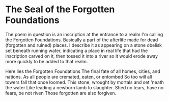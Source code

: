 # The Seal of the Forgotten Foundations

The poem in question is an inscription at the entrance to a realm I'm calling the Forgotten Foundations. Basically a part of the afterlife made for dead (forgotten and ruined) places. I describe it as appearing on a stone obelisk set beneath running water, indicating a place in real life that had the inscription carved on it, then tossed it into a river so it would erode away more quickly to be added to that realm.

Here lies the Forgotten Foundations
The final fate of all homes, cities, and nations.
As all people are cremated, eaten, or entombed
So too will all towers fall that once loomed.
This stone, wrought by mortals and set 'neath the water
Like leading a newborn lamb to slaughter.
Shed no tears, have no fears, be not riven
Those forgotten are also forgiven.